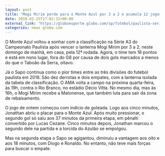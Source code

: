 ```yaml
---
layout: post
title: "Mogi Mirim perde para o Monte Azul por 3 a 2 e acumula 12 jogos sem vencer na A3"
date: 2018-02-25T17:02:31+00:00
external_link: "https://globoesporte.globo.com/sp/futebol/paulista-serie-a2/noticia/monte-azul-vence-mogi-mirim-em-casa-e-volta-a-encostar-na-zona-de-classificacao-da-a3.ghtml"
categories: news globo.com
---
```

 
 
 

 
 
 
 

O Monte Azul voltou a sonhar com a classificação na Série A3 do Campeonato Paulista após vencer o lanterna Mogi Mirim por 3 a 2, neste domingo de manhã, em casa, pela 12ª rodada. Agora, o time tem 18 pontos e está em nono lugar, fora do G8 por causa de dois gols marcados a menos do que o Taboão da Serra, oitavo.

 
 
 

Já o Sapo continua como o pior times entre as três divisões do futebol paulista em 2018. São dez derrotas e dois empates, com a lanterna isolada da tabela de classificação. O AMA volta a campo na próxima quarta-feira, às 19h, contra o Rio Branco, no estádio Décio Vitta. No mesmo dia, mas às 16h, o Mogi Mirim recebe a Matonense, que também luta para sair da zona de rebaixamento.

 
 
 

O jogo de ontem começou com indício de goleada. Logo aos cinco minutos, Jonathan abriu o placar para o Monte Azul. Após muito pressionar, o segundo gol só saiu aos 37 minutos da primeira etapa, em pênalti convertido por Lucas Cezane. Cinco minutos depois, Jonathan marcou o segundo dele na partida e a torcida do Azulão se empolgou.

 
 
 
 

Mas na segunda etapa o Sapo se agigantou, diminuiu a vantagem aos oito e aos 18 minutos, com Diogo e Ronaldo. No entanto, não teve mais forças para buscar o empate.

 
 
 
